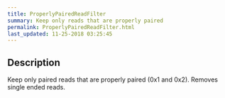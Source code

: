 ```yaml
---
title: ProperlyPairedReadFilter
summary: Keep only reads that are properly paired
permalink: ProperlyPairedReadFilter.html
last_updated: 11-25-2018 03:25:45
---
```



## Description

Keep only paired reads that are properly paired (0x1 and 0x2). Removes single ended reads.

